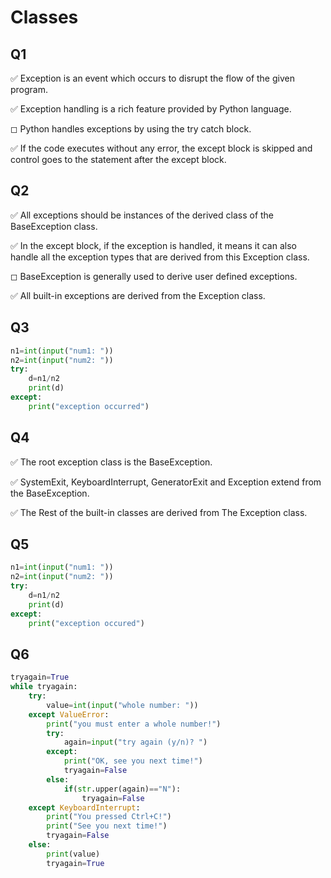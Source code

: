 # Classes



## Q1

✅ Exception is an event which occurs to disrupt the flow of the given program.

✅ Exception handling is a rich feature provided by Python language.

◻︎ Python handles exceptions by using the try catch block.

✅ If the code executes without any error, the except block is skipped and control goes to the statement after the except block.

## Q2

✅ All exceptions should be instances of the derived class of the BaseException class.

✅ In the except block, if the exception is handled, it means it can also handle all the exception types that are derived from this Exception class.

◻︎ BaseException is generally used to derive user defined exceptions.

✅ All built-in exceptions are derived from the Exception class.

## Q3


```python
n1=int(input("num1: "))
n2=int(input("num2: "))
try:
	d=n1/n2
	print(d)
except:
	print("exception occurred")
```

## Q4

✅ The root exception class is the BaseException.

✅ SystemExit, KeyboardInterrupt, GeneratorExit and Exception extend from the BaseException.

✅ The Rest of the built-in classes are derived from The Exception class.

## Q5


```python
n1=int(input("num1: "))
n2=int(input("num2: "))
try:
	d=n1/n2
	print(d)
except:
	print("exception occured")
```

## Q6


```python
tryagain=True
while tryagain:
	try:
		value=int(input("whole number: "))
	except ValueError:
		print("you must enter a whole number!")
		try:
			again=input("try again (y/n)? ")
		except:
			print("OK, see you next time!")
			tryagain=False
		else:
			if(str.upper(again)=="N"):
				tryagain=False
	except KeyboardInterrupt:
		print("You pressed Ctrl+C!")
		print("See you next time!")
		tryagain=False
	else:
		print(value)
		tryagain=True
```
